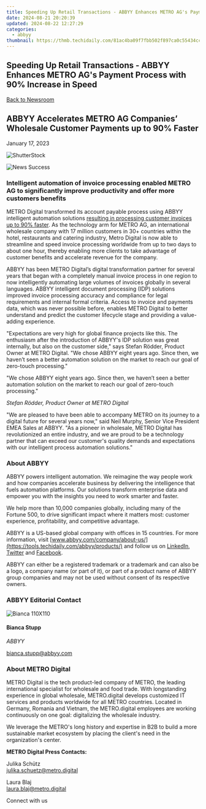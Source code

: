 ```yaml
---
title: Speeding Up Retail Transactions - ABBYY Enhances METRO AG's Payment Process with 90%% Increase in Speed
date: 2024-08-21 20:20:39
updated: 2024-08-22 12:27:29
categories:
  - abbyy
thumbnail: https://thmb.techidaily.com/81ac4ba09f7fbb502f897ca0c55434cc97c04fe41c01b4f05dc48044320b63e0.jpg
---
```


## Speeding Up Retail Transactions - ABBYY Enhances METRO AG's Payment Process with 90% Increase in Speed

[Back to Newsroom](https://tools.techidaily.com/abbyy/products/)

## ABBYY Accelerates METRO AG Companies’ Wholesale Customer Payments up to 90% Faster

January 17, 2023

![ShutterStock](https://content.abbyy.com/-/media/project/abbyy/abbyy/branchtemplates/shutterstock_1272462163_1296-x-729.jpg?h=729&iar=0&w=1296)

![News Success](https://static1.abbyy.com/abbyycommedia/33677/news-success.jpg) 

### **Intelligent automation of invoice processing enabled METRO AG to significantly improve productivity and offer more customers benefits**

METRO Digital transformed its account payable process using ABBYY intelligent automation solutions [resulting in processing customer invoices up to 90% faster](https://tools.techidaily.com/abbyy/products/). As the technology arm for METRO AG, an international wholesale company with 17 million customers in 30+ countries within the hotel, restaurants and catering industry, Metro Digital is now able to streamline and speed invoice processing worldwide from up to two days to about one hour, thereby enabling more clients to take advantage of customer benefits and accelerate revenue for the company.

ABBYY has been METRO Digital’s digital transformation partner for several years that began with a completely manual invoice process in one region to now intelligently automating large volumes of invoices globally in several languages. ABBYY intelligent document processing (IDP) solutions improved invoice processing accuracy and compliance for legal requirements and internal formal criteria. Access to invoice and payments data, which was never possible before, enables METRO Digital to better understand and predict the customer lifecycle stage and providing a value-adding experience.

"Expectations are very high for global finance projects like this. The enthusiasm after the introduction of ABBYY's IDP solution was great internally, but also on the customer side," says Stefan Rödder, Product Owner at METRO Digital. "We chose ABBYY eight years ago. Since then, we haven’t seen a better automation solution on the market to reach our goal of zero-touch processing."

"We chose ABBYY eight years ago. Since then, we haven’t seen a better automation solution on the market to reach our goal of zero-touch processing."

_Stefan Rödder, Product Owner at METRO Digital_

"We are pleased to have been able to accompany METRO on its journey to a digital future for several years now," said Neil Murphy, Senior Vice President EMEA Sales at ABBYY. "As a pioneer in wholesale, METRO Digital has revolutionized an entire industry, and we are proud to be a technology partner that can exceed our customer's quality demands and expectations with our intelligent process automation solutions."

### About ABBYY

ABBYY powers intelligent automation. We reimagine the way people work and how companies accelerate business by delivering the intelligence that fuels automation platforms. Our solutions transform enterprise data and empower you with the insights you need to work smarter and faster. 

We help more than 10,000 companies globally, including many of the Fortune 500, to drive significant impact where it matters most: customer experience, profitability, and competitive advantage.

ABBYY is a US-based global company with offices in 15 countries. For more information, visit [www.abbyy.com/company/about-us/](https://tools.techidaily.com/abbyy/products/) and follow us on [LinkedIn](https://www.linkedin.com/company/abbyy), [Twitter](https://twitter.com/ABBYY%5FSoftware) and [Facebook](https://www.facebook.com/ABBYYsoft).

ABBYY can either be a registered trademark or a trademark and can also be a logo, a company name (or part of it), or part of a product name of ABBYY group companies and may not be used without consent of its respective owners.

### ABBYY Editorial Contact

![Bianca 110X110](https://static2.abbyy.com/abbyycommedia/36222/bianca-110x110.png)

#### Bianca Stupp

_ABBYY_

[bianca.stupp@abbyy.com](https://tools.techidaily.com/abbyy/products/) 

### About METRO Digital

METRO Digital is the tech product-led company of METRO, the leading international specialist for wholesale and food trade. With longstanding experience in global wholesale, METRO.digital develops customized IT services and products worldwide for all METRO countries. Located in Germany, Romania and Vietnam, the METRO.digital employees are working continuously on one goal: digitalizing the wholesale industry.

We leverage the METRO's long history and expertise in B2B to build a more sustainable market ecosystem by placing the client's need in the organization's center.

**METRO Digital Press Contacts:**

Julika Schütz  
[julika.schuetz@metro.digital](https://tools.techidaily.com/abbyy/products/)

Laura Blaj  
[laura.blaj@metro.digital](https://tools.techidaily.com/abbyy/products/)

Connect with us

<ins class="adsbygoogle"
     style="display:block"
     data-ad-format="autorelaxed"
     data-ad-client="ca-pub-7571918770474297"
     data-ad-slot="1223367746"></ins>



<ins class="adsbygoogle"
     style="display:block"
     data-ad-client="ca-pub-7571918770474297"
     data-ad-slot="8358498916"
     data-ad-format="auto"
     data-full-width-responsive="true"></ins>
